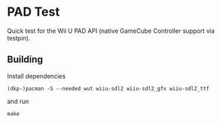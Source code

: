 # PAD Test
Quick test for the Wii U PAD API (native GameCube Controller support via testpin).

## Building
Install dependencies
```
(dkp-)pacman -S --needed wut wiiu-sdl2 wiiu-sdl2_gfx wiiu-sdl2_ttf
```
and run
```
make
```
